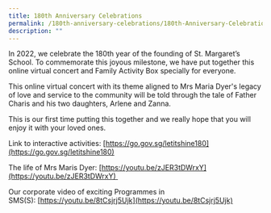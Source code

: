 ```yaml
---
title: 180th Anniversary Celebrations
permalink: /180th-anniversary-celebrations/180th-Anniversary-Celebrations/
description: ""
---
```




In 2022, we celebrate the 180th year of the founding of St. Margaret’s School. To commemorate this joyous milestone, we have put together this online virtual concert and Family Activity Box specially for everyone. 

  

This online virtual concert with its theme aligned to Mrs Maria Dyer's legacy of love and service to the community will be told through the tale of Father Charis and his two daughters, Arlene and Zanna.

  

This is our first time putting this together and we really hope that you will enjoy it with your loved ones.

  

Link to interactive activities: [https://go.gov.sg/letitshine180](https://go.gov.sg/letitshine180)

  

The life of Mrs Maris Dyer: [https://youtu.be/zJER3tDWrxY](https://youtu.be/zJER3tDWrxY) 

  

Our corporate video of exciting Programmes in SMS(S): [https://youtu.be/8tCsjrj5Ujk](https://youtu.be/8tCsjrj5Ujk)
